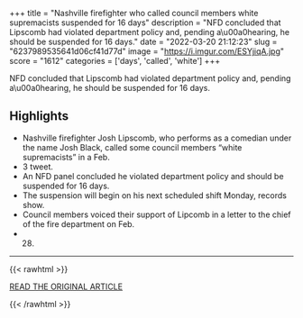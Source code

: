 +++
title = "Nashville firefighter who called council members white supremacists suspended for 16 days"
description = "NFD concluded that Lipscomb had violated department policy and, pending a\u00a0hearing, he should be suspended for 16 days."
date = "2022-03-20 21:12:23"
slug = "6237989535641d06cf41d77d"
image = "https://i.imgur.com/ESYjiqA.jpg"
score = "1612"
categories = ['days', 'called', 'white']
+++

NFD concluded that Lipscomb had violated department policy and, pending a\u00a0hearing, he should be suspended for 16 days.

## Highlights

- Nashville firefighter Josh Lipscomb, who performs as a comedian under the name Josh Black, called some council members “white supremacists” in a Feb.
- 3 tweet.
- An NFD panel concluded he violated department policy and should be suspended for 16 days.
- The suspension will begin on his next scheduled shift Monday, records show.
- Council members voiced their support of Lipcomb in a letter to the chief of the fire department on Feb.
- 28.

---

{{< rawhtml >}}
  <p class="article-category">
    <a target="_blank" href="https://www.tennessean.com/story/news/2022/03/18/josh-black-lipscomb-suspended-nashville-fire-department/9443195002/">READ THE ORIGINAL ARTICLE</a>
  </p>
{{< /rawhtml >}}

